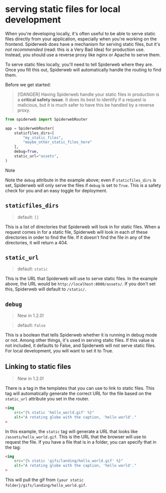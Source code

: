 # serving static files for local development

When you're developing locally, it's often useful to be able to serve static files directly from your application, especially when you're working on the frontend. Spiderweb does have a mechanism for serving static files, but it's _not recommended_ (read: this is a Very Bad Idea) for production use. Instead, you should use a reverse proxy like nginx or Apache to serve them.

To serve static files locally, you'll need to tell Spiderweb where they are. Once you fill this out, Spiderweb will automatically handle the routing to find them.

Before we get started:

> [!DANGER]
> Having Spiderweb handle your static files in production is a **critical safety issue**. It does its best to identify if a request is malicious, but it is much safer to have this be handled by a reverse proxy.

```python
from spiderweb import SpiderwebRouter

app = SpiderwebRouter(
    staticfiles_dirs=[
        "my_static_files", 
        "maybe_other_static_files_here"
    ],
    debug=True,
    static_url="assets",
)
```

> [!NOTE]
> Note the `debug` attribute in the example above; even if `staticfiles_dirs` is set, Spiderweb will only serve the files if `debug` is set to `True`. This is a safety check for you and an easy toggle for deployment.

## `staticfiles_dirs`

> default: `[]`

This is a list of directories that Spiderweb will look in for static files. When a request comes in for a static file, Spiderweb will look in each of these directories in order to find the file. If it doesn't find the file in any of the directories, it will return a 404.

## `static_url`

> default: `static`

This is the URL that Spiderweb will use to serve static files. In the example above, the URL would be `http://localhost:8000/assets/`. If you don't set this, Spiderweb will default to `/static/`.

## `debug`

> New in 1.2.0!

> default: `False`

This is a boolean that tells Spiderweb whether it is running in debug mode or not. Among other things, it's used in serving static files. If this value is not included, it defaults to False, and Spiderweb will not serve static files. For local development, you will want to set it to True.

## Linking to static files

> New in 1.2.0!

There is a tag in the templates that you can use to link to static files. This tag will automatically generate the correct URL for the file based on the `static_url` attribute you set in the router.

```html
<img 
    src="{% static 'hello_world.gif' %}" 
    alt="A rotating globe with the caption, 'hello world'."
>
```

In this example, the `static` tag will generate a URL that looks like `/assets/hello_world.gif`. This is the URL that the browser will use to request the file. If you have a file that is in a folder, you can specify that in the tag:

```html
<img 
    src="{% static 'gifs/landing/hello_world.gif' %}" 
    alt="A rotating globe with the caption, 'hello world'."
>
```
This will pull the gif from `{your static folder}/gifs/landing/hello_world.gif`.
